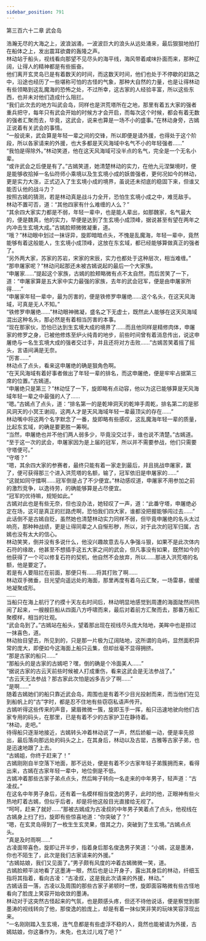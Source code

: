 ```yaml
---
sidebar_position: 791
---
```

 第三百六十二章 武会岛


浩瀚无尽的大海之上，波浪汹涌，一波波巨大的浪头从远处涌来，最后狠狠地拍打在船体之上，发出震耳欲聋的轰隆之声。  
林动站于船头，视线看向那望不见尽头的海平线，海风带着咸味扑面而来，那种辽阔，让得人的精神都是有些振奋。  
他们离开玄灵岛已是有着数天的时间，而这数天时间，他们也处于不停歇的赶路之中，沿途也经历了一些堪称可怕的古怪的气象，那种大自然的力量，也是让得林动有些领略到这乱魔海的恐怖之处，不过所幸，这古家的人经验丰富，所以这些东西，也并未对他们造成什么阻拦。  
“我们此次去的地方叫武会岛，同样也是洪荒塔所在之地，那里有着五大家的强者重兵把守，每年只有武会开始的时候方才会开启，而每次这个时候，都会有着无数的强者汇聚而去，毕竟，这武会，说来也算是一场不小的盛事。”在林动身旁，古嫣正说着有关武会的事情。  
“一般说来，武会算是年轻一辈之间的交锋，所以即便是请外援，也得处于这个阶段，所以各家请来的外援，也大多都是天风海域中名气不小的年轻强者……”  
“我怕是得除外。”林动笑道，他在这天风海域可没半点的名气，完全是一个无名小辈。  
“或许武会之后便是有了。”古嫣笑道，她清楚林动的实力，在他九元涅槃境时，便是能够收拾掉一名仙符师小乘境以及生玄境小成的妖兽强者，更何况如今的林动，更是实力大涨，正式迈入了生玄境小成的境界，虽说还未彻底的稳固下来，但谁又能否认他的战斗力？  
按照古嫣的猜测，若是林动真是战斗力全开，恐怕生玄境小成之中，难觅敌手。  
林动不置可否，道：“其他四家有什么难缠的人么？”  
“其余四大家实力都是不弱，年轻一辈中，也是能人辈出，如那魏家，名气最大的，便是魏真，他的实力，早便是达到了生玄境小成顶峰，据说甚至有望在两年之内冲击生玄境大成。”古嫣脸颊微微凝重，道。  
“哦？”林动眼中划过一抹讶异，旋即暗暗点头，不愧是乱魔海，年轻一辈中，竟然能够有着这般能人，生玄境小成顶峰，这放在东玄域，都已经能够算做真正的强者了。  
“另外两大家，苏家的苏岩，宋家的宋辰，实力也都处于这种层次，相当难缠。”  
“那申屠家呢？”林动问起那还未被古嫣说起的最后一个大家族。  
“申屠家……”提起这个家族，古嫣的脸颊略微有点不太自然，而后苦笑了一下，道：“申屠家算是五大家中实力最强的家族，去年的武会冠军，便是由申屠家所得……”  
“申屠家年轻一辈中，最为厉害的，便是铁修罗申屠绝……这个名头，在这天风海域，可真是无人不知。”  
“铁修罗申屠绝……”林动眼神微凝，盛名之下无虚士，既然此人能够在这天风海域混出这种名头，那必然是有着相当厉害的本事。  
“现在那家伙，恐怕已达到生玄境大成的境界了……而且他同样是精修肉体，申屠家的修罗之身，已被他修炼至炉火纯青的地步，前些时间曾有着消息传出，说这申屠绝与一名生玄境大成的强者交过手，并且还将对方击败……”古嫣苦笑着摇了摇头，言语间满是无奈。  
“厉害……”  
林动点了点头，看来这申屠绝的确是狠角色啊。  
“在天风海域有着好事者做出了年轻一辈的排名，而这申屠绝，便是牢牢占据第三席的位置。”古嫣道。  
“申屠绝只是第三？”林动怔了一下，旋即略有点动容，他以为这已能够算是天风海域年轻一辈之中最强的人了……  
“嗯。”古嫣点了点头，道：“排名第一的是乾坤洞天的乾坤手周乾，排名第二的是邪风洞天的小冥王谢阎，这两人才是天风海域年轻一辈最顶尖的存在……”  
林动嘴中将这两个名字默念了一番，旋即略有些感叹，这乱魔海年轻一辈的质量，比起东玄域，的确是要更胜一筹啊。  
“当然，申屠绝也并不他们两人弱多少，毕竟没交过手，谁也说不清楚。”古嫣道。  
“至于这一次的武会，申屠家因为是上届的冠军，所以并不需要参战，他们只需要守塔便可。”  
“守塔？”  
“嗯，其余四大家的参赛者，最终只能有着一家走到最后，并且挑战申屠家，赢了，便可获得那三个进入洪荒塔的名额，输了，冠军依旧是申屠家的……”  
“这就如同守擂啊……冠军倒是占了不少便宜。”林动感叹道，申屠家不用参加之前的激烈竞争，以逸待劳，的确能够算是占尽便宜。  
“冠军的优待嘛，规矩如此。”  
古嫣对此也是有些无奈，但也没办法，她轻叹了一声，道：“此番守塔，申屠绝必定在场，这可是真正的拦路虎啊，恐怕我们四大家，谁都没把握能够闯过去……”  
此话倒不是古嫣自贬，虽然她也清楚林动实力同样不弱，但毕竟申屠绝的名头太过响亮，那种种战绩，更是让得同辈之人自惭形秽，所以，对于此次的冠军归属，古嫣也没有太大的信心。  
林动笑笑，倒并没有多说什么，他没兴趣故意去与人争强斗狠，如果不是此次体内石符的缘故，他甚至不想插手这五大家之间的武会，但凡事没有如果，既然如今的他获得了一个可以修复石符的契机，他自然不会放弃，所以……那进入洪荒塔的名额，他是要定了。  
若是有人要阻拦在前面，那便只有……将其打败了啊……  
林动双手微垂，目光望向遥远处的海面，那里再度有着乌云汇聚，一场雷暴，缓缓地凝聚成形。  
……  
当船只在海上航行了约摸十天左右时间后，林动明显地感觉到周遭的海面陡然间热闹了起来，一艘艘巨船从四面八方呼啸而来，最后对着前方汇聚而去，那番万船汇聚模样，相当的壮观。  
“武会岛到了。”古嫣站在船头，望着那出现在视线尽头庞大陆地，美眸中也是掠过一抹喜色，道。  
林动抬目望去，所见到的，只是那一片极为辽阔陆地，这所谓的岛屿，显然面积异常的庞大，即便如今这海面上船只云集，但却丝毫不显得拥挤。  
“那是古家的船只……”  
“那船头的是古家的古嫣吧？嘿，倒的确是个冷面美人……”  
“据说古家的古云天前些时候被人打成重伤，看来这武会是无法参战了。”  
“古云天无法参战？那古家此次怕是凶多吉少了啊……”  
“是啊……”  
随着古嫣她们的船只靠近武会岛，周围也是有着不少目光投射而来，而当他们在见到船帆上的“古”字时，都是忍不住地有些窃窃私语声传开。  
古嫣听得这些传来的声音，黛眉微微一簇，旋即玉手一挥，船只迅速地驶向他们古家专用的码头，在那里，已是有着不少的古家护卫在静待着。  
“林动，走吧。”  
待得船只逐渐地接近，古嫣转头冲着林动说了一声，然后娇躯一动，便是率先掠出，最后落向那远处的码头之上，在其身后，林动以及古罂，古雅等古家子弟，也是迅速地跟了上去。  
“古嫣姐，你终于赶来了！”  
古嫣刚刚自半空落下地面，那不远处，便是有着不少古家年轻子弟簇拥而来，看得出来，古嫣在古家年轻一辈中，地位倒是不低。  
古嫣冲着那些古家子弟点点头，然后眸子转向一名走来的中年男子，轻声道：“古凌叔。”  
在这名中年男子身后，还有着一名模样相当俊逸的男子，此时的他，正眼神有些火热地盯着古嫣，但似乎后者，却是将他这般目光直接给无视了。  
“呵呵，赶来了就好……”那被古嫣成为古凌叔的中年男子笑着点了点头，他视线在古嫣身上扫了扫，旋即有些惊喜地道：“你突破了？”  
“嗯，在玄灵岛得到了一枚生生玄灵果，借其之力，突破到了生玄境。”古嫣点点头。  
“真是及时雨啊……”  
古凌面带喜色，旋即让开半步，指着身后那名俊逸男子笑道：“小嫣，这是墨涛，你也不陌生了，此次是我们古家请来的外援。”  
“古嫣姑娘，我们又见面了。”男子颇有风度的冲着古嫣微微一笑，道。  
古嫣脸颊平淡地看了这墨涛一眼，然后也是让开身子，露出其身后的林动，纤细玉指将其指着，看向古凌：“古凌叔，这是我此次请来的外援，林动。”  
古嫣话音一落，古凌以及周围的那些古家子弟顿时一愣，旋即面容略微有些古怪地看向了脸庞上笑容开始收敛的墨涛。  
林动对于这突然古怪起来的气氛，也是颇感头疼，但还不待他说话，便是察觉到那墨涛的视线转向了他，那俊逸的脸庞上，却是有着一抹似笑非笑的玩味笑容浮现出来。  
“一名刚刚踏入生玄境，连气息都是有些虚浮不稳的人，竟然也能被请为外援，古嫣姑娘，你这番作为，未免，也太过儿戏了吧？”  
  
  
